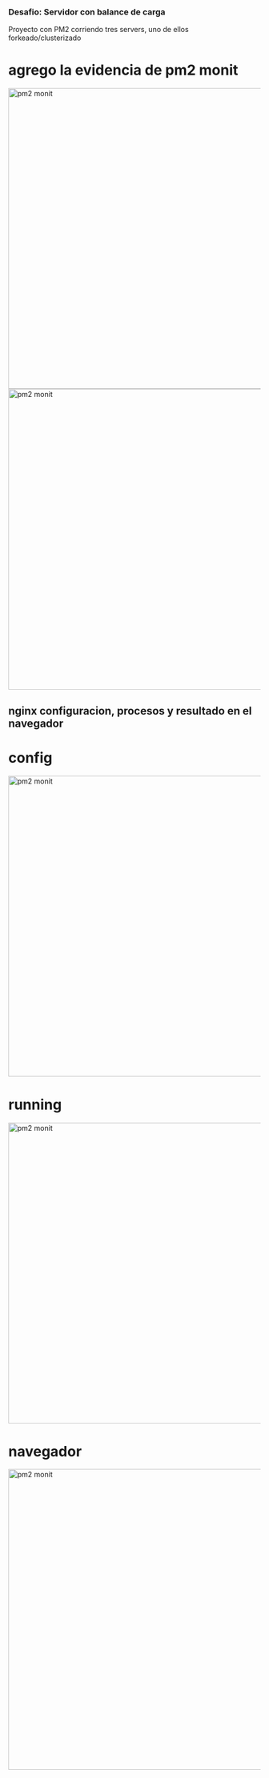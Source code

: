 ### Desafio: Servidor con balance de carga
Proyecto con PM2 corriendo tres servers, uno de ellos forkeado/clusterizado

# agrego la evidencia de pm2 monit

<img src="nginx/src/public/img/monit.png" alt="pm2 monit" width="600"/>
<img src="nginx/src/public/img/ecosystem.png" alt="pm2 monit" width="600"/>


## nginx configuracion, procesos y resultado en el navegador
# config
<img src="nginx/src/public/img/nginxConf.png" alt="pm2 monit" width="600"/>

# running
<img src="nginx/src/public/img/runningNginx.png" alt="pm2 monit" width="600"/>

# navegador
<img src="nginx/src/public/img/navegador.gif" alt="pm2 monit" width="600"/>


